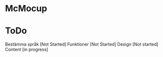 McMocup
=======

ToDo
======
Bestämma språk  [Not Started]
Funktioner  [Not Started]
Design  [Not started]
Content [in progress]
